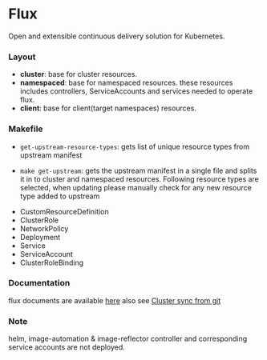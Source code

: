 # Flux
Open and extensible continuous delivery solution for Kubernetes.


### Layout
- __cluster__: base for cluster resources.
- __namespaced__: base for namespaced resources. these resources includes controllers,
ServiceAccounts and services needed to operate flux.
- __client__: base for client(target namespaces) resources.

### Makefile
- `get-upstream-resource-types`: gets list of unique resource types from upstream manifest

- `make get-upstream`: gets the upstream manifest in a single file and splits it 
in to cluster and namespaced resources. 
Following resource types are selected, when updating please manually check for 
any new resource type added to upstream

* CustomResourceDefinition
* ClusterRole
* NetworkPolicy
* Deployment
* Service
* ServiceAccount
* ClusterRoleBinding


### Documentation
flux documents are available [here](https://fluxcd.io/docs)
also see [Cluster sync from git](https://fluxcd.io/docs/flux-e2e/#diagram-cluster-sync-from-git)


### Note
helm, image-automation & image-reflector controller and corresponding service accounts are not deployed.
